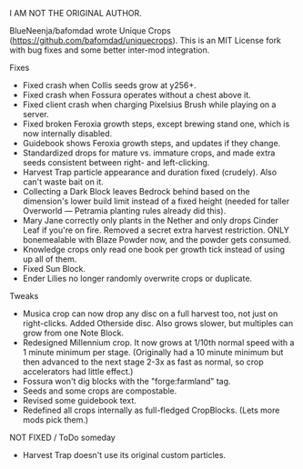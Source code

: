 I AM NOT THE ORIGINAL AUTHOR.

BlueNeenja/bafomdad wrote Unique Crops (https://github.com/bafomdad/uniquecrops). This is an MIT License fork with bug fixes and some better inter-mod integration.

Fixes

* Fixed crash when Collis seeds grow at y256+.
* Fixed crash when Fossura operates without a chest above it.
* Fixed client crash when charging Pixelsius Brush while playing on a server.
* Fixed broken Feroxia growth steps, except brewing stand one, which is now internally disabled.
* Guidebook shows Feroxia growth steps, and updates if they change.
* Standardized drops for mature vs. immature crops, and made extra seeds consistent between right- and left-clicking.
* Harvest Trap particle appearance and duration fixed (crudely). Also can't waste bait on it.
* Collecting a Dark Block leaves Bedrock behind based on the dimension's lower build limit instead of a fixed height (needed for taller Overworld — Petramia planting rules already did this).
* Mary Jane correctly only plants in the Nether and only drops Cinder Leaf if you're on fire. Removed a secret extra harvest restriction. ONLY bonemealable with Blaze Powder now, and the powder gets consumed.
* Knowledge crops only read one book per growth tick instead of using up all of them.
* Fixed Sun Block.
* Ender Lilies no longer randomly overwrite crops or duplicate.

Tweaks

* Musica crop can now drop any disc on a full harvest too, not just on right-clicks. Added Otherside disc. Also grows slower, but multiples can grow from one Note Block.
* Redesigned Millennium crop. It now grows at 1/10th normal speed with a 1 minute minimum per stage. (Originally had a 10 minute minimum but then advanced to the next stage 2-3x as fast as normal, so crop accelerators had little effect.)
* Fossura won't dig blocks with the "forge:farmland" tag.
* Seeds and some crops are compostable.
* Revised some guidebook text.
* Redefined all crops internally as full-fledged CropBlocks. (Lets more mods pick them.)

NOT FIXED / ToDo someday

* Harvest Trap doesn't use its original custom particles.

